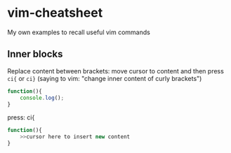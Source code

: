 # vim-cheatsheet
My own examples to recall useful vim commands 

## Inner blocks 

Replace content between brackets: move cursor to content and then press `ci{` or `ci}` (saying to vim: "change inner content of curly brackets")

```javascript
function(){
    console.log();
}
```

press: ci{

```javascript
function(){
    >>cursor here to insert new content
}
```
